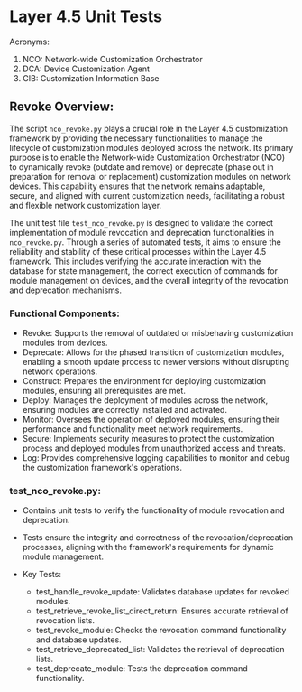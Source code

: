 # Layer 4.5 Unit Tests

Acronyms:
1) NCO: Network-wide Customization Orchestrator
2) DCA: Device Customization Agent
3) CIB: Customization Information Base

## Revoke Overview:
The script `nco_revoke.py` plays a crucial role in the Layer 4.5 customization framework by providing
the necessary functionalities to manage the lifecycle of customization modules deployed across the network.
Its primary purpose is to enable the Network-wide Customization Orchestrator (NCO) to dynamically revoke
(outdate and remove) or deprecate (phase out in preparation for removal or replacement) customization modules
on network devices. This capability ensures that the network remains adaptable, secure, and aligned with
current customization needs, facilitating a robust and flexible network customization layer.

The unit test file `test_nco_revoke.py` is designed to validate the correct implementation of module revocation
and deprecation functionalities in `nco_revoke.py`. Through a series of automated tests, it aims to ensure
the reliability and stability of these critical processes within the Layer 4.5 framework. This includes verifying
the accurate interaction with the database for state management, the correct execution of commands for module
management on devices, and the overall integrity of the revocation and deprecation mechanisms.

### Functional Components:
- Revoke: Supports the removal of outdated or misbehaving customization modules from devices.
- Deprecate: Allows for the phased transition of customization modules, enabling a smooth update process to newer versions without disrupting network operations.
- Construct: Prepares the environment for deploying customization modules, ensuring all prerequisites are met.
- Deploy: Manages the deployment of modules across the network, ensuring modules are correctly installed and activated.
- Monitor: Oversees the operation of deployed modules, ensuring their performance and functionality meet network requirements.
- Secure: Implements security measures to protect the customization process and deployed modules from unauthorized access and threats.
- Log: Provides comprehensive logging capabilities to monitor and debug the customization framework's operations.


### test_nco_revoke.py:
<!-- start bullet list -->
- Contains unit tests to verify the functionality of module revocation and deprecation.

- Tests ensure the integrity and correctness of the revocation/deprecation processes, aligning with the framework's requirements for dynamic module management.

- Key Tests:

    - test_handle_revoke_update: Validates database updates for revoked modules.
    - test_retrieve_revoke_list_direct_return: Ensures accurate retrieval of revocation lists.
    - test_revoke_module: Checks the revocation command functionality and database updates.
    - test_retrieve_deprecated_list: Validates the retrieval of deprecation lists.
    - test_deprecate_module: Tests the deprecation command functionality.